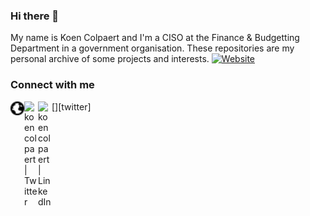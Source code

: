 ### Hi there 👋

<!--
**koencolpaert/koencolpaert** is a ✨ _special_ ✨ repository because its `README.md` (this file) appears on your GitHub profile.

Here are some ideas to get you started:

- 🔭 I’m currently working on ...
- 🌱 I’m currently learning ...
- 👯 I’m looking to collaborate on ...
- 🤔 I’m looking for help with ...
- 💬 Ask me about ...
- 📫 How to reach me: ...
- 😄 Pronouns: ...
- ⚡ Fun fact: ...
-->
My name is Koen Colpaert and I'm a CISO at the Finance & Budgetting Department in a government organisation. These repositories are my personal archive of some projects and interests.
[![Website](https://img.shields.io/website?label=koencolpaert.be&style=for-the-badge&url=https%3A%2F%2Fkoencolpaert.be)](https://koencolpaert.be)

### Connect with me
[<img align="left" alt="koencolpaert.be" width="22px" src="https://raw.githubusercontent.com/iconic/open-iconic/master/svg/globe.svg" />][website]
[<img align="left" alt="koencolpaert | Twitter" width="22px" src="https://cdn.jsdelivr.net/npm/simple-icons@v3/icons/twitter.svg" />][twitter]
[<img align="left" alt="koencolpaert | LinkedIn" width="22px" src="https://cdn.jsdelivr.net/npm/simple-icons@v3/icons/linkedin.svg" />][linkedin]

[website]: https://koencolpaert.be
[instagram]: https://instagram.com/koencolpaert
[linkedin]: https://linkedin.com/in/koencolpaert
